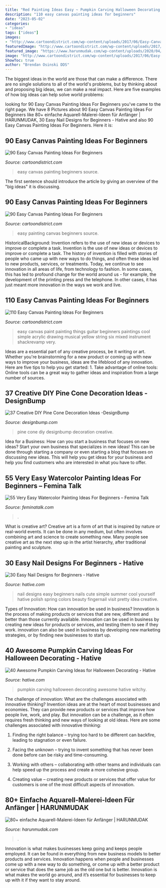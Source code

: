 ```yaml
---
title: "Red Painting Ideas Easy ~ Pumpkin Carving Halloween Decorating Awesome Hative Witchy"
description: "110 easy canvas painting ideas for beginners"
date: "2023-05-02"
categories:
- "ideas"
tags: ["ideas"]
images:
- "http://www.cartoondistrict.com/wp-content/uploads/2017/06/Easy-Canvas-Painting-Ideas-For-Beginners11-1.jpg"
featuredImage: "http://www.cartoondistrict.com/wp-content/uploads/2017/06/Easy-Canvas-Painting-Ideas-For-Beginners20-1.jpg"
featured_image: "https://www.harunmudak.com/wp-content/uploads/2020/04/Easy-Watercolor-Painting-Ideas-75.jpg"
image: "http://www.cartoondistrict.com/wp-content/uploads/2017/06/Easy-Canvas-Painting-Ideas-For-Beginners29.jpg"
ShowToc: true
author: "Brendan Osinski DDS"
---
```



The biggest ideas in the world are those that can make a difference. There are no single solutions to all of the world's problems, but by thinking about and proposing big ideas, we can make a real impact. Here are five examples of how big ideas can help solve world problems:

	

		
looking for 90 Easy Canvas Painting Ideas For Beginners you've came to the right page. We have 8 Pictures about 90 Easy Canvas Painting Ideas For Beginners like 80+ einfache Aquarell-Malerei-Ideen für Anfänger | HARUNMUDAK, 30 Easy Nail Designs for Beginners - Hative and also 90 Easy Canvas Painting Ideas For Beginners. Here it is:
		
    
## 90 Easy Canvas Painting Ideas For Beginners

<img loading=lazy src="http://www.cartoondistrict.com/wp-content/uploads/2017/06/Easy-Canvas-Painting-Ideas-For-Beginners11-1.jpg" onerror="this.onerror=null;this.src='https://tse4.mm.bing.net/th?id=OIP.NwC7gf8JImQJouFas_nQawHaNJ&amp;pid=15.1';" alt="90 Easy Canvas Painting Ideas For Beginners">

_Source: cartoondistrict.com_

>easy canvas painting beginners source. 

	

The first sentence should introduce the article by giving an overview of the "big ideas" it is discussing.

    
## 90 Easy Canvas Painting Ideas For Beginners

<img loading=lazy src="http://www.cartoondistrict.com/wp-content/uploads/2017/06/Easy-Canvas-Painting-Ideas-For-Beginners20-1.jpg" onerror="this.onerror=null;this.src='https://tse3.mm.bing.net/th?id=OIP.yfS7l-rraD0R08Hj3OwsCAHaJP&amp;pid=15.1';" alt="90 Easy Canvas Painting Ideas For Beginners">

_Source: cartoondistrict.com_

>easy painting canvas beginners source. 

	

HistoricalBackground: Invention refers to the use of new ideas or devices to improve or complete a task.
Invention is the use of new ideas or devices to improve or complete a task. The history of invention is filled with stories of people who came up with new ways to do things, and often these ideas led to new products, services, or treatments. Today, we continue to see innovation in all areas of life, from technology to fashion. In some cases, this has led to profound change for the world around us - for example, the development of the printing press and the telephone. In other cases, it has just meant more innovation in the ways we work and live.

    
## 110 Easy Canvas Painting Ideas For Beginners

<img loading=lazy src="http://www.cartoondistrict.com/wp-content/uploads/2017/06/Easy-Canvas-Painting-Ideas-For-Beginners29.jpg" onerror="this.onerror=null;this.src='https://tse4.mm.bing.net/th?id=OIP.QMaIBVW1rbOY_X0HlxaspgHaLb&amp;pid=15.1';" alt="110 Easy Canvas Painting Ideas For Beginners">

_Source: cartoondistrict.com_

>easy canvas paint painting things guitar beginners paintings cool simple acrylic drawing musical yellow string six mixed instrument shackrevamp very. 

	

Ideas are a essential part of any creative process, be it writing or art. Whether you're brainstorming for a new product or coming up with new ways to improve your business, ideas are the lifeblood of any innovation. Here are five tips to help you get started: 1. Take advantage of online tools: Online tools can be a great way to gather ideas and inspiration from a large number of sources.

    
## 37 Creative DIY Pine Cone Decoration Ideas -DesignBump

<img loading=lazy src="https://cdn.designbump.com/wp-content/uploads/2015/11/pine-crafts-fall-decor01.jpg" onerror="this.onerror=null;this.src='https://tse1.mm.bing.net/th?id=OIP.V6x8HZfo1F7jgcqIZYJstQHaJ3&amp;pid=15.1';" alt="37 Creative DIY Pine Cone Decoration Ideas -DesignBump">

_Source: designbump.com_

>pine cone diy designbump decoration creative. 

	

Idea for a Business: How can you start a business that focuses on new ideas?
Start your own business that specializes in new ideas! This can be done through starting a company or even starting a blog that focuses on discussing new ideas. This will help you get ideas for your business and help you find customers who are interested in what you have to offer.

    
## 55 Very Easy Watercolor Painting Ideas For Beginners – Femina Talk

<img loading=lazy src="https://www.feminatalk.com/wp-content/uploads/2018/08/Very-Easy-Watercolor-Painting-Ideas-for-beginners00012.jpg" onerror="this.onerror=null;this.src='https://tse1.mm.bing.net/th?id=OIP.xVZTKcQQwhbMDw9A0d1K6gHaKe&amp;pid=15.1';" alt="55 Very Easy Watercolor Painting Ideas For Beginners – Femina Talk">

_Source: feminatalk.com_

>. 

	

What is creative art?
Creative art is a form of art that is inspired by nature or real-world events. It can be done in any medium, but often involves combining art and science to create something new. Many people see creative art as the next step up in the artist hierarchy, after traditional painting and sculpture.

    
## 30 Easy Nail Designs For Beginners - Hative

<img loading=lazy src="https://hative.com/wp-content/uploads/2014/11/easy-nail-designs/10-easy-nail-designs-for-beginners.jpg" onerror="this.onerror=null;this.src='https://tse3.mm.bing.net/th?id=OIP.ecU7DHnwjSRTy89qLPMjcwHaKe&amp;pid=15.1';" alt="30 Easy Nail Designs for Beginners - Hative">

_Source: hative.com_

>nail designs easy beginners nails cute simple summer cool yourself hative polish spring colors beauty fingernail visit pretty idea creative. 

	

Types of Innovation: How can innovation be used in business?
Innovation is the process of making products or services that are new, different and better than those currently available. Innovation can be used in business by creating new ideas for products or services, and testing them to see if they work. innovation can also be used in business by developing new marketing strategies, or by finding new businesses to start up.

    
## 40 Awesome Pumpkin Carving Ideas For Halloween Decorating - Hative

<img loading=lazy src="https://hative.com/wp-content/uploads/2014/10/pumpkin-carving-ideas/35-witchy-pumpkin.jpg" onerror="this.onerror=null;this.src='https://tse2.mm.bing.net/th?id=OIP.vrybA9y7Szo8uwcaukIHDwHaJ6&amp;pid=15.1';" alt="40 Awesome Pumpkin Carving Ideas for Halloween Decorating - Hative">

_Source: hative.com_

>pumpkin carving halloween decorating awesome hative witchy. 

	

The challenge of innovation: What are the challenges associated with innovative thinking?
Invention ideas are at the heart of most businesses and economies. They can provide new products or services that improve how people live, work, and play. But innovation can be a challenge, as it often requires fresh thinking and new ways of looking at old ideas. Here are some challenges associated with innovative thinking:
1) Finding the right balance – trying too hard to be different can backfire, leading to stagnation or even failure.

2) Facing the unknown – trying to invent something that has never been done before can be risky and time-consuming.

3) Working with others – collaborating with other teams and individuals can help speed up the process and create a more cohesive group.

4) Creating value – creating new products or services that offer value for customers is one of the most difficult aspects of innovation.

    
## 80+ Einfache Aquarell-Malerei-Ideen Für Anfänger | HARUNMUDAK

<img loading=lazy src="https://www.harunmudak.com/wp-content/uploads/2020/04/Easy-Watercolor-Painting-Ideas-75.jpg" onerror="this.onerror=null;this.src='https://tse1.mm.bing.net/th?id=OIP.PhwaMXe0wqRkw90-OO5wigHaLH&amp;pid=15.1';" alt="80+ einfache Aquarell-Malerei-Ideen für Anfänger | HARUNMUDAK">

_Source: harunmudak.com_

>. 

	

Innovation is what makes businesses keep going and keeps people employed. It can be found in everything from new business models to better products and services. Innovation happens when people and businesses come up with a new way to do something, or come up with a better product or service that does the same job as the old one but is better. Innovation is what makes the world go around, and it’s essential for businesses to keep up with it if they want to stay around.

